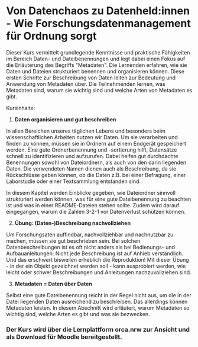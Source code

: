 # Von Datenchaos zu Datenheld:innen - Wie Forschungsdatenmanagement für Ordnung sorgt

Dieser Kurs vermittelt grundlegende Kenntnisse und praktische Fähigkeiten im Bereich Daten- und Dateibenennungen und legt dabei einen Fokus auf die Erläuterung des Begriffs "Metadaten". Die Lernenden erfahren, wie sie Daten und Dateien strukturiert benennen und organisieren können. Diese ersten Schritte zur Beschreibung von Daten leiten zur Bedeutung und Anwendung von Metadaten über. Die Teilnehmenden lernen, was Metadaten sind, warum sie wichtig sind und welche Arten von Metadaten es gibt. 

Kursinhalte:

1. **Daten organisieren und gut beschreiben**

In allen Bereichen unseres täglichen Lebens und besonders beim wissenschaftlichen Arbeiten nutzen wir Daten. Um sie verarbeiten und finden zu können, müssen sie in Ordnern auf einem Endgerät gespeichert werden. Eine gute Ordnerbenennung und -sortierung hilft, Datensätze schnell zu identifizieren und aufzurufen. Dabei helfen gut durchdachte Benennungen sowohl von Dateiordnern, als auch von den darin liegenden Daten. Die verwendeten Namen dienen auch als Beschreibung, da sie Rückschlüsse geben können, ob die Daten z.B. bei einer Befragung, einer Laborstudie oder einer Textsammlung entstanden sind.

In diesem Kapitel werden Einblicke gegeben, wie Dateiordner sinnvoll strukturiert werden können, was für eine gute Dateibenennung zu beachten ist und was in einer README-Dateien stehen sollte. Zudem wird darauf eingegangen, warum die Zahlen 3-2-1 vor Datenverlust schützen können.

2. **Übung: (Daten-)Beschreibung nachvollziehen**

Um Forschungsaten auffindbar, nachvollziehbar und nachnutzbar zu machen, müssen sie gut beschrieben sein. Bei solchen Datenbeschreibungen ist es oft nicht anders als bei Bedienungs- und Aufbauanleitungen: Nicht jede Beschreibung ist auf Anhieb verständlich. Und das erschwert bisweilen erheblich die Reproduktion! 
Mit dieser Übung - in der ein Objekt gezeichnet werden soll - kann ausprobiert werden, wie leicht oder schwer Beschreibungen und Anleitungen nachzuvollziehen sind.

3. **Metadaten = Daten über Daten**

Selbst eine gute Dateibenennung reicht in der Regel nicht aus, um die in der Datei liegenden Daten ausreichend zu beschreiben. Das allerdings können Metadaten leisten. In diesem Abschnitt wird erläutert, warum Metadaten so wichtig sind, welche Arten es gibt und was sie bezwecken.

### Der Kurs wird über die Lernplattform orca.nrw zur Ansicht und als Download für Moodle bereitgestellt.

